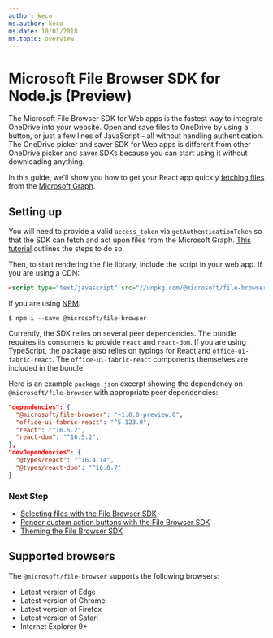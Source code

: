 ```yaml
---
author: keco
ms.author: keco
ms.date: 10/01/2018
ms.topic: overview
---
```

# Microsoft File Browser SDK for Node.js (Preview)

The Microsoft File Browser SDK for Web apps is the fastest way to integrate OneDrive
into your website. Open and save files to OneDrive by using a button, or
just a few lines of JavaScript - all without handling authentication. The
OneDrive picker and saver SDK for Web apps is different from other
OneDrive picker and saver SDKs because you can start using it without
downloading anything.

In this guide, we’ll show you how to get your React app quickly
[fetching files](#opening-files-from-onedrive) from the [Microsoft Graph](https://developer.microsoft.com/en-us/graph).

## Setting up

You will need to provide a valid `access_token` via `getAuthenticationToken` so that
the SDK can fetch and act upon files from the Microsoft Graph.
[This tutorial](https://developer.microsoft.com/en-us/graph/docs/concepts/auth_overview) outlines
the steps to do so.

Then, to start rendering the file library, include the script in your web app. If you are using
a CDN:

```html
<script type="text/javascript" src="//unpkg.com/@microsoft/file-browser"><script/>
```

If you are using [NPM](https://www.npmjs.com/):

```shell
$ npm i --save @microsoft/file-browser
```

Currently, the SDK relies on several peer dependencies. The bundle requires its consumers to provide `react` and `react-dom`.
If you are using TypeScript, the package also relies on typings for React and `office-ui-fabric-react`. The `office-ui-fabric-react` components
themselves are included in the bundle.

Here is an example `package.json` excerpt showing the dependency on `@microsoft/file-browser` with appropriate peer dependencies:

```json
"dependencies": {
  "@microsoft/file-browser": "~1.0.0-preview.0",
  "office-ui-fabric-react": "^5.123.0",
  "react": "^16.5.2",
  "react-dom": "^16.5.2",
},
"devDependencies": {
  "@types/react": "^16.4.14",
  "@types/react-dom": "^16.0.7"
}
```

### Next Step

* [Selecting files with the File Browser SDK](select.md)
* [Render custom action buttons with the File Browser SDK](custom-action-buttons.md)
* [Theming the File Browser SDK](theme.md)

## Supported browsers

The `@microsoft/file-browser` supports the following browsers:

* Latest version of Edge
* Latest version of Chrome
* Latest version of Firefox
* Latest version of Safari
* Internet Explorer 9+

<!-- {
  "type": "#page.annotation",
  "description": "Use the JavaScript File Browser SDK to connect your web app to the Microsoft Graph.",
  "keywords": "js,javascript,onedrive,graph,file,browser,picker,saver,open,save,cloud",
  "section": "sdks",
  "headerAdditions": [
  ],
  "footerAdditions": [
  ]
} -->
